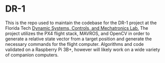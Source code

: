 # DR-1

This is the repo used to maintain the codebase for the DR-1 project at the Florida Tech [Dynamic Systems, Controls, and Mechatronics Lab.](https://research.fit.edu/dynamic-systems-and-controls-lab/)  The project utilizes the PX4 flight stack, MAVROS, and OpenCV in order to generate a relative state vector from a target position and generate the necessary commands for the flight computer. Algorithms and code validated on a Raspberry Pi 3B+, however will likely work on a wide variety of companion computers.


